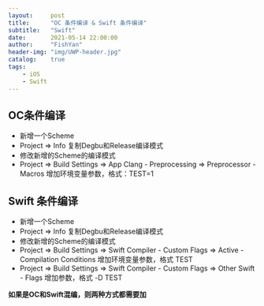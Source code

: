 ```yaml
---
layout:     post
title:      "OC 条件编译 & Swift 条件编译"
subtitle:   "Swift"
date:       2021-05-14 22:00:00
author:     "FishYan"
header-img: "img/UWP-header.jpg" 
catalog:    true
tags:
    - iOS
    - Swift
---
```


## OC条件编译
- 新增一个Scheme
- Project => Info 复制Degbu和Release编译模式
- 修改新增的Scheme的编译模式
- Project => Build Settings => App Clang - Preprocessing => Preprocessor - Macros 增加环境变量参数，格式：TEST=1
## Swift 条件编译
- 新增一个Scheme 
- Project => Info 复制Degbu和Release编译模式 
- 修改新增的Scheme的编译模式
- Project => Build Settings => Swift Compiler - Custom Flags => Active - Compilation Conditions 增加环境变量参数，格式 TEST
- Project => Build Settings => Swift Compiler - Custom Flags => Other Swift - Flags 增加参数，格式 -D TEST

**如果是OC和Swift混编，则两种方式都需要加**